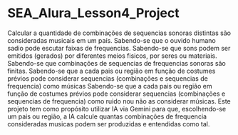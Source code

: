 # SEA_Alura_Lesson4_Project
Calcular a quantidade de combinações de sequencias sonoras distintas são consideradas musicais em um país.
Sabendo-se que o ouvido humano sadio pode escutar faixas de frequencias.
Sabendo-se que sons podem ser emitidos (gerados) por diferentes meios fisicos, por seres ou materiais.
Sabendo-se que combinações de sequencias de frequencias sonoras são finitas.
Sabendo-se que a cada pais ou região em função de costumes prévios pode considerar sequencias (combinações e sequencias de frequencia) como músicas
Sabendo-se que a cada pais ou região em função de costumes prévios pode considerar sequencias (combinações e sequencias de frequencia) como ruido nou não as considerar músicas.
Este projeto tem como propósito utilizar IA via Gemini para que, escolhendo-se um pais ou região, a IA calcule quantas combinações de frequencia consideradas musicas podem ser produzidas e entendidas como tal. 
